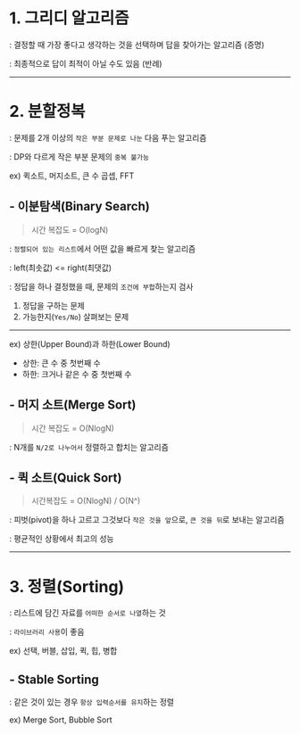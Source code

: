 # 1. 그리디 알고리즘
: 결정할 때 가장 좋다고 생각하는 것을 선택하며 답을 찾아가는 알고리즘 (증명)

: 최종적으로 답이 최적이 아닐 수도 있음 (반례)


---


# 2. 분할정복
: 문제를 2개 이상의 `작은 부분 문제로 나눈` 다음 푸는 알고리즘

: DP와 다르게 작은 부분 문제의 `중복 불가능`

ex) 퀵소트, 머지소트, 큰 수 곱셉, FFT



## - 이분탐색(Binary Search)
> 시간 복잡도 = O(logN)

: `정렬되어 있는 리스트`에서 어떤 값을 빠르게 찾는 알고리즘

: left(최솟값) <= right(최댓값)

: 정답을 하나 결정했을 때, 문제의 `조건에 부합`하는지 검사
1. 정답을 구하는 문제
2. 가능한지(`Yes/No`) 살펴보는 문제

---

ex) 상한(Upper Bound)과 하한(Lower Bound)
- 상한: 큰 수 중 첫번째 수
- 하한: 크거나 같은 수 중 첫번째 수


## - 머지 소트(Merge Sort)
> 시간 복잡도 = O(NlogN)

: N개를 `N/2로 나누어서` 정렬하고 합치는 알고리즘

## - 퀵 소트(Quick Sort)
> 시간복잡도 = O(NlogN) / O(N^)

: 피벗(pivot)을 하나 고르고 그것보다 `작은 것을 앞`으로, `큰 것을 뒤`로 보내는 알고리즘

: 평균적인 상황에서 최고의 성능


---


# 3. 정렬(Sorting)
: 리스트에 담긴 자료를 `어떠한 순서로 나열`하는 것

: `라이브러리 사용`이 좋음

ex) 선택, 버블, 삽입, 퀵, 힙, 병합

## - Stable Sorting
: 같은 것이 있는 경우 `항상 입력순서를 유지`하는 정렬

ex) Merge Sort, Bubble Sort
